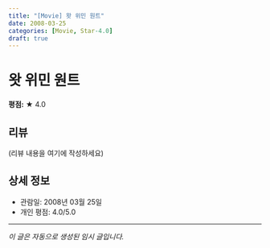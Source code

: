 ```yaml
---
title: "[Movie] 왓 위민 원트"
date: 2008-03-25
categories: [Movie, Star-4.0]
draft: true
---
```


# 왓 위민 원트

**평점:** ★ 4.0

## 리뷰

(리뷰 내용을 여기에 작성하세요)

## 상세 정보

- 관람일: 2008년 03월 25일
- 개인 평점: 4.0/5.0

---

*이 글은 자동으로 생성된 임시 글입니다.*
